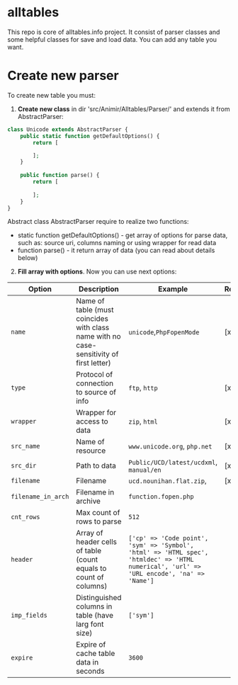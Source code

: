 alltables
=========

This repo is core of alltables.info project.
It consist of parser classes and some helpful classes for save and load data.
You can add any table you want.

# Create new parser
To create new table you must:

1. __Create new class__ in dir 'src/Animir/Alltables/Parser/' and extends it from AbstractParser:

```php
class Unicode extends AbstractParser {
    public static function getDefaultOptions() {
        return [

        ];
    }
    
    public function parse() {
        return [
        
        ];
    }
}
```
Abstract class AbstractParser require to realize two functions:
* static function getDefaultOptions() - get array of options for parse data, such as: source uri, columns naming or using wrapper for read data
* function parse() - it return array of data (you can read about details below)

2. __Fill array with options__. Now you can use next options:

| Option | Description | Example | Required |
| ------------ | ------------- | ------------- | ------------- |
|`name` | Name of table (must coincides with class name with no case-sensitivity of first letter) |`unicode`,`PhpFopenMode` | [x] |
|`type` | Protocol of connection to source of info | `ftp`, `http` | [x] |
|`wrapper` | Wrapper for access to data | `zip`, `html` | [x] |
|`src_name` | Name of resource | `www.unicode.org`, `php.net` | [x] |
|`src_dir` | Path to data | `Public/UCD/latest/ucdxml`, `manual/en` | [x] |
|`filename` | Filename | `ucd.nounihan.flat.zip`, | [x] |
|`filename_in_arch` | Filename in archive | `function.fopen.php` |  |
|`cnt_rows` | Max count of rows to parse | `512` |  |
|`header` | Array of header cells of table (count equals to count of columns) | `['cp' => 'Code point', 'sym' => 'Symbol', 'html' => 'HTML spec', 'htmldec' => 'HTML numerical', 'url' => 'URL encode', 'na' => 'Name']` | |
|`imp_fields` | Distinguished columns in table (have larg font size) | `['sym']` | |
|`expire` | Expire of cache table data in seconds | `3600` | |
